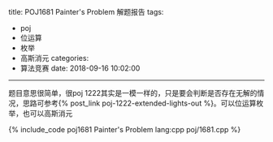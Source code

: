 title: POJ1681 Painter's Problem 解题报告
tags:
  - poj
  - 位运算
  - 枚举
  - 高斯消元
categories:
  - 算法竞赛
date: 2018-09-16 10:02:00
---

题目意思很简单，很poj 1222其实是一模一样的，只是要会判断是否存在无解的情况，思路可参考{% post_link poj-1222-extended-lights-out %}。可以位运算枚举，也可以高斯消元

{% include_code poj1681 Painter's Problem lang:cpp poj/1681.cpp %}